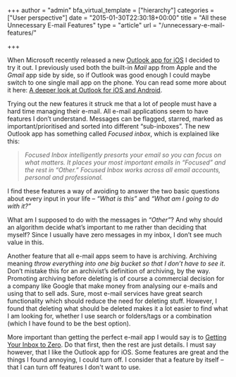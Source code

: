 +++
author = "admin"
bfa_virtual_template = ["hierarchy"]
categories = ["User perspective"]
date = "2015-01-30T22:30:18+00:00"
title = "All these Unnecessary E-mail Features"
type = "article"
url = "/unnecessary-e-mail-features/"

+++

When Microsoft recently released a new <a href="https://itunes.apple.com/app/id951937596" target="_blank">Outlook app for iOS</a> I decided to try it out. I previously used both the built-in _Mail_ app from Apple and the _Gmail_ app side by side, so if Outlook was good enough I could maybe switch to one single mail app on the phone. You can read some more about it here: <a href="http://blogs.office.com/2015/01/29/deeper-look-outlook-ios-android/" target="_blank">A deeper look at Outlook for iOS and Android</a>.

Trying out the new features it struck me that a lot of people must have a hard time managing their e-mail. All e-mail applications seem to have features I don’t understand. Messages can be flagged, starred, marked as important/prioritised and sorted into different “sub-inboxes”. The new Outlook app has something called _Focused inbox_, which is explained like this:

> _Focused Inbox intelligently presorts your email so you can focus on what matters. It places your most important emails in “Focused” and the rest in “Other.” Focused Inbox works across all email accounts, personal and professional._

I find these features a way of avoiding to answer the two basic questions about every input in your life – _“What is this”_ and _“What am I going to do with it?”_

What am I supposed to do with the messages in _“Other”_? And why should an algorithm decide what’s important to me rather than deciding that myself? Since I usually have zero messages in my inbox, I don’t see much value in this.

Another feature that all e-mail apps seem to have is archiving. Archiving meaning _throw everything into one big bucket so that I don’t have to see it_. Don’t mistake this for an archivist’s definition of archiving, by the way. Promoting archiving before deleting is of course a commercial decision for a company like Google that make money from analysing our e-mails and using that to sell ads. Sure, most e-mail services have great search functionality which should reduce the need for deleting stuff. However, I found that deleting what should be deleted makes it a lot easier to find what I am looking for, whether I use search or folders/tags or a combination (which I have found to be the best option).

More important than getting the perfect e-mail app I would say is to <a href="http://gettingthingsdone.com/wp-content/uploads/2014/10/GettingYourInboxToZero.pdf" target="_blank">Getting Your Inbox to Zero</a>. Do that first, then the rest are just details. I must say however, that I like the Outlook app for iOS. Some features are great and the things I found annoying, I could turn off. I consider that a feature by itself – that I can turn off features I don't want to use.
